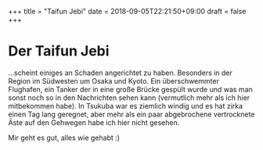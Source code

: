 +++
title = "Taifun Jebi"
date = 2018-09-05T22:21:50+09:00
draft = false
+++

# Der Taifun Jebi
...scheint einiges an Schaden angerichtet zu haben. Besonders in der
Region im Südwesten um Osaka und Kyoto. Ein überschwemmter Flughafen, ein Tanker
der in eine große Brücke gespült wurde und was man sonst noch so in den
Nachrichten sehen kann (vermutlich mehr als ich hier mitbekommen habe).
In Tsukuba war es ziemlich windig und es hat zirka einen Tag lang geregnet, aber
mehr als ein paar abgebrochene vertrocknete Äste auf den Gehwegen habe ich hier
nicht gesehen.

Mir geht es gut, alles wie gehabt :)
